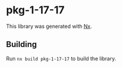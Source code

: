 # pkg-1-17-17

This library was generated with [Nx](https://nx.dev).

## Building

Run `nx build pkg-1-17-17` to build the library.
